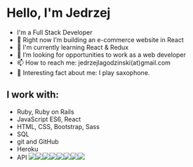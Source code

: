 # Hello, I'm Jedrzej 
- I'm a Full Stack Developer
- 👷 Right now I’m building an e-commerce website in React 
- 🙇‍ I'm currently learning React & Redux
- 🧰  I’m looking for opportunities to work as a web developer
- 📫  How to reach me: jedrzejlagodzinski(at)gmail.com
- 🎷  Interesting fact about me: I play saxophone.

## I work with:
- Ruby, Ruby on Rails
- JavaScript ES6, React
- HTML, CSS, Bootstrap, Sass
- SQL
- git and GitHub
- Heroku
- API
<img src="{https://img.shields.io/badge/Ruby-CC342D?style=for-the-badge&logo=ruby&logoColor=white}" /><img src="{BadgeURLHere}" /><img src="{BadgeURLHere}" /><img src="{BadgeURLHere}" /><img src="{BadgeURLHere}" /><img src="{BadgeURLHere}" /><img src="{BadgeURLHere}" /><img src="{BadgeURLHere}" />
